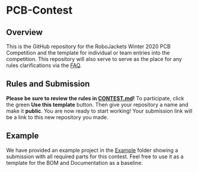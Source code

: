 # PCB-Contest

## Overview
This is the GitHub repository for the RoboJackets Winter 2020 PCB Competition and the template for individual or team entries into the competition. This repository will also serve to serve as the place for any rules clarifications via the [FAQ](CONTEST.md#faq).

## Rules and Submission
**Please be sure to review the rules in [CONTEST.md](CONTEST.md)!**
To participate, click the green **Use this template** button. Then give your repository a name and make it **public**. You are now ready to start working! Your submission link will be a link to this new repository you made.

## Example
We have provided an example project in the [Example](Example) folder showing a submission with all required parts for this contest. Feel free to use it as a template for the BOM and Documentation as a baseline.
